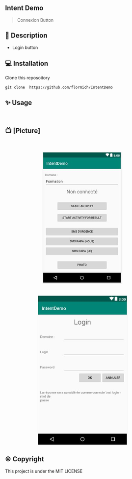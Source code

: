 ## Intent Demo

> Connexion Button

## 📃 Description

* Login button

## 💻 Installation
Clone this reposoitory

```
git clone  https://github.com/flormich/IntentDemo

```

## ✨️ Usage
<br>

## 📺 [Picture]

<br>
<p align="center">
 <img src="https://github.com/flormich/IntentDemo/blob/master/IntentDemo.JPG">
<br><br><br>
  <img src="https://github.com/flormich/IntentDemo/blob/master/IntentDemo2.JPG">
</p>







## ©️ Copyright
This project is under the MIT LICENSE

